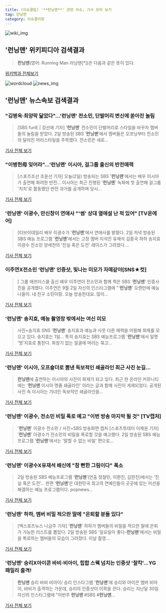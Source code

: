 ```yaml
---
title: (이슈클립) '**런닝맨**' 관련 이슈, 기사 모아 보기
tag: 런닝맨
category: 이슈클리핑
---
```

![wiki_img](https://user-images.githubusercontent.com/42597476/44503234-41136a80-a6d0-11e8-9071-6fc6418eafe4.png)
## **'**런닝맨**'** 위키피디아 검색결과
>**런닝맨**(영어: Running Man 러닝맨[*])은 다음과 같은 뜻이 있다.

<a href="https://ko.wikipedia.org/wiki/런닝맨" target="_blank">위키백과 전체보기</a>

![wordcloud](https://s3.ap-northeast-2.amazonaws.com/lyrics101-wordcloud/2018-09-02-1535878020.png)
![news_img](https://user-images.githubusercontent.com/42597476/44507050-1206f400-a6e4-11e8-8d98-7ffbfebb353f.png)
## **'**런닝맨**'** 뉴스속보 검색결과
### "김병옥·최양락 닮았다"…'**런닝맨**' 전소민, 단발머리 변신에 쏟아진 놀림

>[SBS funE | 강선애 기자] ‘**런닝맨**’ 전소민이 단발머리로 스타일을 바꾸자 멤버들의 놀림을 받았다. 2일 방송된 SBS ‘**런닝맨**’에서 멤버들은 오프닝부터 전소민의 달라진 머리스타일을 주목했다. 전소민은 새로...

<a href="http://sbsfune.sbs.co.kr/news/news_content.jsp?article_id=E10009195221" target="_blank">기사 전체 보기</a>

### "이병헌母 잊어라"…'**런닝맨**' 이시아, 걸그룹 출신의 반전매력

>[스포츠조선 조윤선 기자] 오늘(2일) 방송되는 SBS '**런닝맨**'에서는 배우 이시아가 출연해 화려한 반전... 이시아는 최근 진행된 '**런닝맨**' 녹화에 첫 출연해 걸그룹 '치치'로 활동했던 반전 과거를 공개하며 당시...

<a href="http://sports.chosun.com/news/ntype.htm?id=201809020100010280000711&servicedate=20180902" target="_blank">기사 전체 보기</a>

### '**런닝맨**' 이광수, 만신창이 연애사 "'썸' 상대 열애설 난 적 있어" [TV온에어]

>[티브이데일리 배우 이광수가 '**런닝맨**'에서 연애사를 밝혔다. 2일 저녁 방송된 SBS 예능 프로그램 '**런닝맨**'에서는 고정 멤버 지석진 유재석 김종국 하하 송지효 이광수 전소민 양세찬의 '진실 혹은 도전' 레이스가 그려졌다....

<a href="http://tvdaily.asiae.co.kr/read.php3?aid=15358768301391107019" target="_blank">기사 전체 보기</a>

### 이주연X전소민 ‘**런닝맨**’ 인증샷, 빛나는 미모가 자매같아[SNS★컷]

>[ 그룹 애프터스쿨 출신 배우 이주연이 전소민과 함께 찍은 SBS '**런닝맨**' 인증사진을 공개했다. 이주연은 9월 2일 자신의 인스타그램에 "'**런닝맨**' 오랜만에 예능 나들이. 내 친구 소민이랑. 오늘 방송한대요. 많이...

<a href="http://www.newsen.com/news_view.php?uid=201809021156311110" target="_blank">기사 전체 보기</a>

### '**런닝맨**' 송지효, 예능 촬영장 밖에서는 여신 미모

>사진=송지효 SNS '**런닝맨**' 송지효과 예능과 사뭇 다른 매력을 어필해 화제를 모으고 있다. 송지효는 1일... 특히 송지효는 SBS 예능프로그램 '**런닝맨**'에서 일명 '멍'지효로 통한다. 화장기 없는 얼굴에 머리는 묶고...

<a href="http://www.nextdaily.co.kr/news/article.html?id=20180902800030" target="_blank">기사 전체 보기</a>

### '**런닝맨**' 이시아, 오프숄더로 뽐낸 독보적인 쇄골라인 최근 사진 눈길...

>**런닝맨**에 출연하는 이시아의 사진이 화제가 되고 있다. 최근 한 온라인 커뮤니티에는 '**런닝맨** 이시아 명품 쇄골라인' 이라는 글과 함께 사진이 게재되었다. 공개된 사진 속 이시아는 갸녀린 독보적인 쇄골라인을...

<a href="http://www.joongdo.co.kr/main/view.php?key=20180902001230277" target="_blank">기사 전체 보기</a>

### '**런닝맨**' 이광수, 전소민 비밀 폭로 예고 "이번 방송 마지막 될 것" [TV캡처]

>'**런닝맨**' 이광수 전소민 / 사진=SBS 방송화면 캡처 [스포츠투데이 이채윤 기자] '**런닝맨**' 이광수가 전소민의 비밀을 폭로할 것을 예고했다. 2일 방송된 SBS 예능프로그램 '**런닝맨**'에서는 '말할 수 없는 비밀' 편으로...

<a href="http://stoo.asiae.co.kr/news/naver_view.htm?idxno=2018090216554009824" target="_blank">기사 전체 보기</a>

### '**런닝맨**' 이광수X유재석 배신에 "참 뻔한 그림이다" 폭소

>2일 방송된 SBS 예능프로그램 ‘**런닝맨**’(연출 정철민, 이환진, 김한진)에서는 ‘진실 혹은 도전’... 한편 ‘**런닝맨**’은 대한민국 최고의 연예인들이 곳곳에 있는 미션을 해결하는 예능 프로그램이다. popnews...

<a href="http://biz.heraldcorp.com/view.php?ud=201809021655105091234_1" target="_blank">기사 전체 보기</a>

### '**런닝맨**' 하하, 멤버 비밀 적으란 말에 "은퇴할 분들 있다"

>[엑스포츠뉴스 나금주 기자] '**런닝맨**' 하하가 멤버들의 비밀을 적으란 말에 은퇴가 가능한 리스트를 뽑았다. 2일 방송된 SBS '일요일이 좋다-**런닝맨**'에서는 비밀을 폭로하는 멤버들의 모습이 그려졌다. 이날 촬영...

<a href="http://www.xportsnews.com/?ac=article_view&entry_id=1014491" target="_blank">기사 전체 보기</a>

### '**런닝맨**' 승리X아이콘 바비·비아이, 힙합 스웩 넘치는 인증샷 '찰칵'…YG 패밀리 출격!

>**런닝맨** 승리 바비 비아이/ 승리 인스타그램  '**런닝맨**'에 승리와 아이콘 멤버 비아이, 바비가 출격하는 가운데, 승리의 인증샷이 이목을 끈다.  승리는 지난달 30일 자신의 인스타그램에 "이번주 **런닝맨** #SBS #**런닝맨**...

<a href="http://www.kyeongin.com/main/view.php?key=20180902001546576" target="_blank">기사 전체 보기</a>


